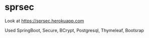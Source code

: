 # sprsec
Look at 
https://sprsec.herokuapp.com

Used SpringBoot, Secure, BCrypt, Postgresql, Thymeleaf, Bootsrap